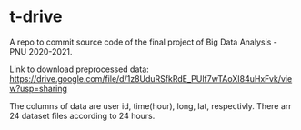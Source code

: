 # t-drive
A repo to commit source code of the final project of Big Data Analysis - PNU 2020-2021. 

Link to download preprocessed data: https://drive.google.com/file/d/1z8UduRSfkRdE_PUlf7wTAoXI84uHxFvk/view?usp=sharing

The columns of data are user id, time(hour), long, lat, respectivly. There arr 24 dataset files according to 24 hours.
